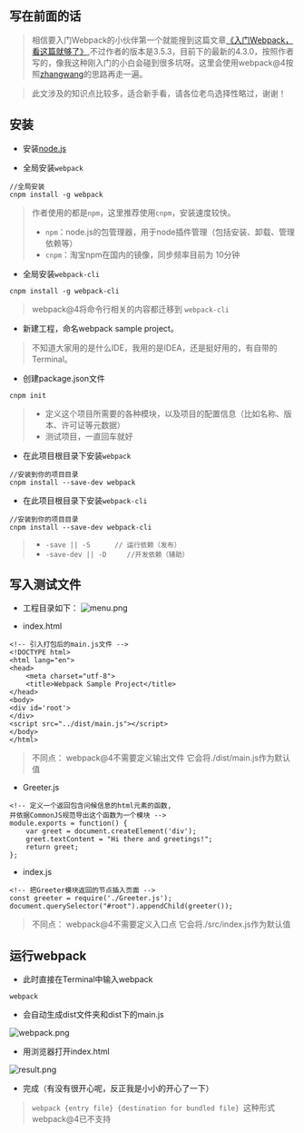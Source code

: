 写在前面的话
----
>相信要入门Webpack的小伙伴第一个就能搜到这篇文章[《入门Webpack，看这篇就够了》](https://www.jianshu.com/p/42e11515c10f),不过作者的版本是3.5.3，目前下的最新的4.3.0，按照作者写的，像我这种刚入门的小白会碰到很多坑呀。这里会使用webpack@4按照[zhangwang](https://www.jianshu.com/u/7091a52ac9e5)的思路再走一遍。

>此文涉及的知识点比较多，适合新手看，请各位老鸟选择性略过，谢谢！

安装
----
- 安装[node.js](https://nodejs.org/en/download/)

- 全局安装`webpack`

```
//全局安装
cnpm install -g webpack
```
>作者使用的都是`npm`，这里推荐使用`cnpm`，安装速度较快。
>- `npm`：node.js的包管理器，用于node插件管理（包括安装、卸载、管理依赖等）
>- `cnpm`：淘宝npm在国内的镜像，同步频率目前为 10分钟

- 全局安装`webpack-cli`
```
cnpm install -g webpack-cli
```
>webpack@4将命令行相关的内容都迁移到 `webpack-cli`

- 新建工程，命名webpack sample project。
>不知道大家用的是什么IDE，我用的是IDEA，还是挺好用的，有自带的Terminal。

- 创建package.json文件
```
cnpm init
```
>- 定义这个项目所需要的各种模块，以及项目的配置信息（比如名称、版本、许可证等元数据）
>- 测试项目，一直回车就好

- 在此项目根目录下安装`webpack`
```
//安装到你的项目目录
cnpm install --save-dev webpack
```

- 在此项目根目录下安装`webpack-cli`
```
//安装到你的项目目录
cnpm install --save-dev webpack-cli
```

>- `-save || -S      // 运行依赖（发布）`
>- `-save-dev || -D     //开发依赖（辅助）`

写入测试文件
----
- 工程目录如下：
![menu.png](https://upload-images.jianshu.io/upload_images/11133151-a2efb4b631e481c5.png?imageMogr2/auto-orient/strip%7CimageView2/2/w/1240)

- index.html
```
<!-- 引入打包后的main.js文件 -->
<!DOCTYPE html>
<html lang="en">
<head>
    <meta charset="utf-8">
    <title>Webpack Sample Project</title>
</head>
<body>
<div id='root'>
</div>
<script src="../dist/main.js"></script>
</body>
</html>
```

>不同点：
webpack@4不需要定义输出文件
它会将./dist/main.js作为默认值

- Greeter.js
```
<!-- 定义一个返回包含问候信息的html元素的函数,
并依据CommonJS规范导出这个函数为一个模块 -->
module.exports = function() {
    var greet = document.createElement('div');
    greet.textContent = "Hi there and greetings!";
    return greet;
};
```

- index.js
```
<!-- 把Greeter模块返回的节点插入页面 -->
const greeter = require('./Greeter.js');
document.querySelector("#root").appendChild(greeter());
```

>不同点：
webpack@4不需要定义入口点
它会将./src/index.js作为默认值

运行webpack
----
- 此时直接在Terminal中输入webpack
```
webpack
```

- 会自动生成dist文件夹和dist下的main.js

![webpack.png](https://upload-images.jianshu.io/upload_images/11133151-15328883e78b73ab.png?imageMogr2/auto-orient/strip%7CimageView2/2/w/1240)

- 用浏览器打开index.html

![result.png](https://upload-images.jianshu.io/upload_images/11133151-b49fd7544d9416ae.png?imageMogr2/auto-orient/strip%7CimageView2/2/w/1240)

- 完成（有没有很开心呢，反正我是小小的开心了一下）

>`webpack {entry file} {destination for bundled file} `这种形式webpack@4已不支持
